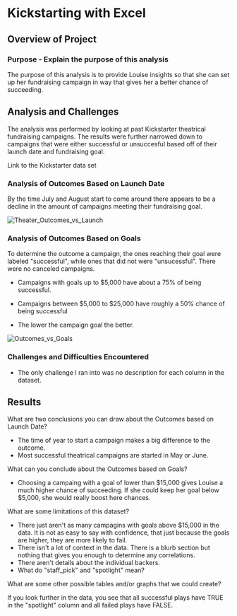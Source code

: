 # Kickstarting with Excel

## Overview of Project

### Purpose - Explain the purpose of this analysis

The purpose of this analysis is to provide Louise insights so that she can set up her fundraising campaign in way that gives her a better chance of succeeding. 

## Analysis and Challenges

The analysis was performed by looking at past Kickstarter theatrical fundraising campaigns. The results were further narrowed down to campaigns that were either successful or unsuccesful based off of their launch date and fundraising goal. 

Link to the Kickstarter data set

### Analysis of Outcomes Based on Launch Date
By the time July and August start to come around there appears to be a decline in the amount of campaigns meeting their fundraising goal.

![Theater_Outcomes_vs_Launch](https://user-images.githubusercontent.com/36451701/115090093-ec0c6e80-9ee1-11eb-928b-78d1f4bade10.png)

### Analysis of Outcomes Based on Goals
To determine the outcome a campaign, the ones reaching their goal were labeled "successful", while ones that did not were "unsucessful". There were no canceled campaigns.

- Campaigns with goals up to $5,000 have about a 75% of being successful.
- Campaigns between $5,000 to $25,000 have roughly a 50% chance of being successful 


-  The lower the campaign goal the better.

![Outcomes_vs_Goals](https://user-images.githubusercontent.com/36451701/115091086-91c0dd00-9ee4-11eb-8faf-7b3290011327.png)


### Challenges and Difficulties Encountered

- The only challenge I ran into was no description for each column in the dataset. 

## Results

What are two conclusions you can draw about the Outcomes based on Launch Date?
- The time of year to start a campaign makes a big difference to the outcome. 
- Most successful theatrical campaigns are started in May or June.

What can you conclude about the Outcomes based on Goals?
- Choosing a campaing with a goal of lower than $15,000 gives Louise a much higher chance of succeeding. If she could keep her goal below $5,000, she would really boost here chances.

What are some limitations of this dataset?
- There just aren't as many campagins with goals above $15,000 in the data.  It is not as easy to say with confidence, that just because the goals are higher, they are more likely to fail. 
- There isn't a lot of context in the data. There is a blurb section but nothing that gives you enough to determine any correlations. 
- There aren't details about the individual backers. 
- What do "staff_pick" and "spotlight" mean?

What are some other possible tables and/or graphs that we could create?

If you look further in the data, you see that all successful plays have TRUE in the "spotlight" column and all failed plays have FALSE.


